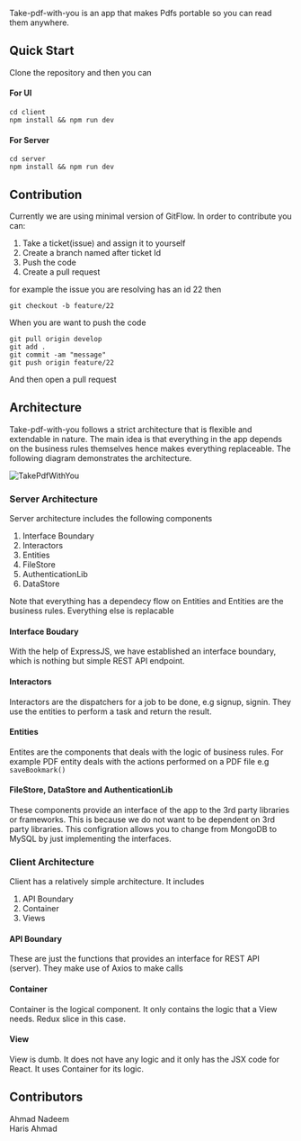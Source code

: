 Take-pdf-with-you is an app that makes Pdfs portable so you can read them anywhere.

## Quick Start
Clone the repository and then you can

#### For UI
```
cd client
npm install && npm run dev
```
#### For Server
```
cd server
npm install && npm run dev
```
## Contribution
Currently we are using minimal version of GitFlow. In order to contribute you can:
1. Take a ticket(issue) and assign it to yourself
2. Create a branch named after ticket Id
3. Push the code
4. Create a pull request

for example the issue you are resolving has an id 22 then
```
git checkout -b feature/22
```
When you are want to push the code
```
git pull origin develop
git add .
git commit -am "message"
git push origin feature/22
```
And then open a pull request
## Architecture
Take-pdf-with-you follows a strict architecture that is flexible and extendable in nature. The main idea is that everything in the app depends on the business rules themselves hence makes everything replaceable. The following diagram demonstrates the architecture.

![TakePdfWithYou](https://user-images.githubusercontent.com/40364018/116459900-60290980-a834-11eb-825b-d1a89b6d624e.png)

### Server Architecture
Server architecture includes the following components

1. Interface Boundary
2. Interactors
3. Entities
4. FileStore
5. AuthenticationLib
6. DataStore

Note that everything has a dependecy flow on Entities and Entities are the business rules. Everything else is replacable

#### Interface Boudary
With the help of ExpressJS, we have established an interface boundary, which is nothing but simple REST API endpoint.
#### Interactors
Interactors are the dispatchers for a job to be done, e.g signup, signin. They use the entities to perform a task and return the result.
#### Entities
Entites are the components that deals with the logic of business rules. For example PDF entity deals with the actions performed on a PDF file e.g `saveBookmark()`
#### FileStore, DataStore and AuthenticationLib
These components provide an interface of the app to the 3rd party libraries or frameworks. This is because we do not want to be dependent on 3rd party libraries. This configration allows you to change from MongoDB to MySQL by just implementing the interfaces.
### Client Architecture
Client has a relatively simple architecture. It includes

1. API Boundary
2. Container
3. Views

#### API Boundary
These are just the functions that provides an interface for REST API (server). They make use of Axios to make calls
#### Container
Container is the logical component. It only contains the logic that a View needs. Redux slice in this case.
#### View
View is dumb. It does not have any logic and it only has the JSX code for React. It uses Container for its logic.
## Contributors
Ahmad Nadeem\
Haris Ahmad
